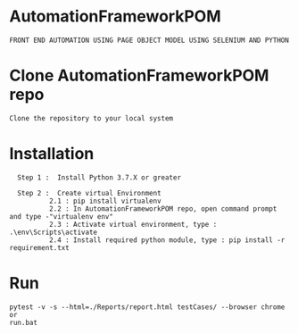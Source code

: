 # AutomationFrameworkPOM

    FRONT END AUTOMATION USING PAGE OBJECT MODEL USING SELENIUM AND PYTHON

# Clone AutomationFrameworkPOM repo
    Clone the repository to your local system


# Installation

      Step 1 :  Install Python 3.7.X or greater

      Step 2 :  Create virtual Environment
              2.1 : pip install virtualenv
              2.2 : In AutomationFrameworkPOM repo, open command prompt and type -"virtualenv env"
              2.3 : Activate virtual environment, type : .\env\Scripts\activate
              2.4 : Install required python module, type : pip install -r requirement.txt
        
# Run
    pytest -v -s --html=./Reports/report.html testCases/ --browser chrome
    or
    run.bat
